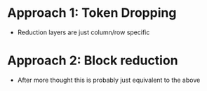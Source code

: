 # Approach 1: Token Dropping
- Reduction layers are just column/row specific

# Approach 2: Block reduction
- After more thought this is probably just equivalent to the above